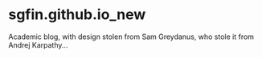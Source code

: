# sgfin.github.io_new
Academic blog, with design stolen from Sam Greydanus, who stole it from Andrej Karpathy...
